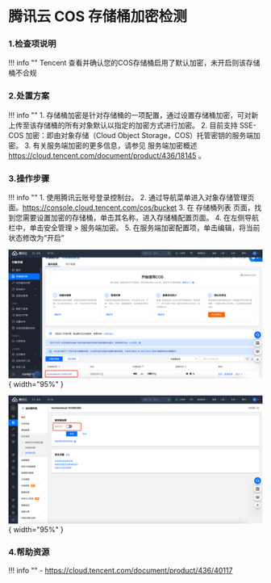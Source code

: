 # 腾讯云 COS 存储桶加密检测

### 1.检查项说明
!!! info ""
    Tencent  查看并确认您的COS存储桶启用了默认加密，未开启则该存储桶不合规

### 2.处置方案
!!! info ""
    1. 存储桶加密是针对存储桶的一项配置，通过设置存储桶加密，可对新上传至该存储桶的所有对象默认以指定的加密方式进行加密。
    2. 目前支持 SSE-COS 加密：即由对象存储（Cloud Object Storage，COS）托管密钥的服务端加密。
    3. 有关服务端加密的更多信息，请参见 服务端加密概述 https://cloud.tencent.com/document/product/436/18145 。

### 3.操作步骤
!!! info ""
    1. 使用腾讯云账号登录控制台。
    2. 通过导航菜单进入对象存储管理页面。https://console.cloud.tencent.com/cos/bucket
    3. 在 存储桶列表 页面，找到您需要设置加密的存储桶，单击其名称，进入存储桶配置页面。
    4. 在左侧导航栏中，单击安全管理 > 服务端加密。
    5. 在服务端加密配置项，单击编辑，将当前状态修改为“开启”

![处置方案-存储存储列表](../../img/suggest/tencent/cos-bucket-list.png){ width="95%" }

![处置方案-存储桶加密](../../img/suggest/tencent/cos-bucket-encryption.png){ width="95%" }

### 4.帮助资源
!!! info ""
    - https://cloud.tencent.com/document/product/436/40117
    
